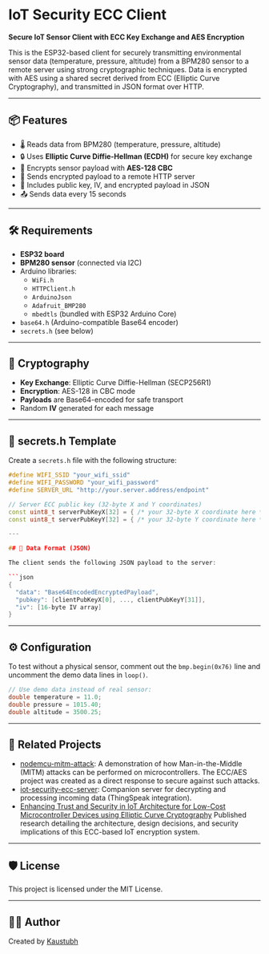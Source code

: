 # IoT Security ECC Client

**Secure IoT Sensor Client with ECC Key Exchange and AES Encryption**

This is the ESP32-based client for securely transmitting environmental sensor data (temperature, pressure, altitude) from a BPM280 sensor to a remote server using strong cryptographic techniques. Data is encrypted with AES using a shared secret derived from ECC (Elliptic Curve Cryptography), and transmitted in JSON format over HTTP.

---

## 📦 Features

- 🌡️ Reads data from BPM280 (temperature, pressure, altitude)
- 🔒 Uses **Elliptic Curve Diffie-Hellman (ECDH)** for secure key exchange
- 🔐 Encrypts sensor payload with **AES-128 CBC**
- 📡 Sends encrypted payload to a remote HTTP server
- 🧬 Includes public key, IV, and encrypted payload in JSON
- 📤 Sends data every 15 seconds

---

## 🛠 Requirements

- **ESP32 board**
- **BPM280 sensor** (connected via I2C)
- Arduino libraries:
  - `WiFi.h`
  - `HTTPClient.h`
  - `ArduinoJson`
  - `Adafruit_BMP280`
  - `mbedtls` (bundled with ESP32 Arduino Core)
- `base64.h` (Arduino-compatible Base64 encoder)
- `secrets.h` (see below)

---

## 🔐 Cryptography

- **Key Exchange**: Elliptic Curve Diffie-Hellman (SECP256R1)
- **Encryption**: AES-128 in CBC mode
- **Payloads** are Base64-encoded for safe transport
- Random **IV** generated for each message

---

## 📁 secrets.h Template

Create a `secrets.h` file with the following structure:

```cpp
#define WIFI_SSID "your_wifi_ssid"
#define WIFI_PASSWORD "your_wifi_password"
#define SERVER_URL "http://your.server.address/endpoint"

// Server ECC public key (32-byte X and Y coordinates)
const uint8_t serverPubKeyX[32] = { /* your 32-byte X coordinate here */ };
const uint8_t serverPubKeyY[32] = { /* your 32-byte Y coordinate here */ };

---

## 🔄 Data Format (JSON)

The client sends the following JSON payload to the server:

```json
{
  "data": "Base64EncodedEncryptedPayload",
  "pubkey": [clientPubKeyX[0], ..., clientPubKeyY[31]],
  "iv": [16-byte IV array]
}
```

---

## ⚙️ Configuration

To test without a physical sensor, comment out the `bmp.begin(0x76)` line and uncomment the demo data lines in `loop()`.

```cpp
// Use demo data instead of real sensor:
double temperature = 11.0;
double pressure = 1015.40;
double altitude = 3500.25;
```

---

## 📂 Related Projects

* [nodemcu-mitm-attack](https://github.com/costomato/nodemcu-mitm-attack): A demonstration of how Man-in-the-Middle (MITM) attacks can be performed on microcontrollers. The ECC/AES project was created as a direct response to secure against such attacks.
* [iot-security-ecc-server](https://github.com/costomato/iot-security-ecc-server): Companion server for decrypting and processing incoming data (ThingSpeak integration).
* [Enhancing Trust and Security in IoT Architecture for Low-Cost Microcontroller Devices using Elliptic Curve Cryptography](https://www.researchgate.net/publication/378995928_Enhancing_Trust_and_Security_in_IoT_Architecture_for_Low-Cost_Microcontroller_Devices_using_Elliptic_Curve_Cryptography)
  Published research detailing the architecture, design decisions, and security implications of this ECC-based IoT encryption system.
  
---

## 🛡️ License

This project is licensed under the MIT License.

---

## 🙋‍♂️ Author

Created by [Kaustubh](https://github.com/costomato)
